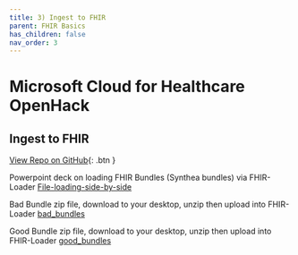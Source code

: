 ```yaml
---
title: 3) Ingest to FHIR
parent: FHIR Basics
has_children: false
nav_order: 3
---
```


# Microsoft Cloud for Healthcare OpenHack
## Ingest to FHIR
[View Repo on GitHub](https://github.com/microsoft/openhack-mc4h/tree/main/Challenge-03){: .btn }

Powerpoint deck on loading FHIR Bundles (Synthea bundles) via FHIR-Loader
[File-loading-side-by-side](./assets/ppts/File-loading-side-by-side.pptx)

Bad Bundle zip file, download to your desktop, unzip then upload into FHIR-Loader
[bad_bundles](./assets/zip/bad_bundles.zip)

Good Bundle zip file, download to your desktop, unzip then upload into FHIR-Loader
[good_bundles](./assets/zip/good_bundles.zip)
